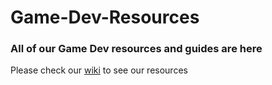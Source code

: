 # Game-Dev-Resources
### All of our Game Dev resources and guides are here

Please check our [wiki](https://github.com/mtsac-cs/Game-Dev-Resources/wiki) to see our resources
